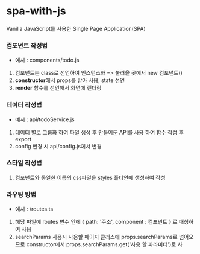 # spa-with-js
Vanilla JavaScript를 사용한 Single Page Application(SPA)

### 컴포넌트 작성법
- 예시 : components/todo.js
1. 컴포넌트는 class로 선언하여 인스턴스화 => 불러올 곳에서 new 컴포넌트()
2. **constructor**에서 props를 받아 사용, state 선언 
3. **render** 함수를 선언해서 화면에 렌더링

### 데이터 작성법
- 예시 : api/todoService.js
1. 데이터 별로 그룹화 하여 파일 생성 후 만들어둔 API를 사용 하여 함수 작성 후 export
2. config 변경 시 api/config.js에서 변경

### 스타일 작성법
1. 컴포넌트와 동일한 이름의 css파일을 styles 폴더안에 생성하여 작성

### 라우팅 방법
- 예시 : /routes.ts
1. 해당 파일에 routes 변수 안에 { path: '주소', component : 컴포넌트 } 로 매칭하여 사용
2. searchParams 사용시 사용할 페이지 클래스에 props.searchParams로 넘어오므로 constructor에서 props.searchParams.get('사용 할 파라미터')로 사